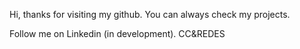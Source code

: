 Hi, thanks for visiting my github.
You can always check my projects.

Follow me on Linkedin (in development).
CC&REDES

